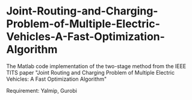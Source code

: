 # Joint-Routing-and-Charging-Problem-of-Multiple-Electric-Vehicles-A-Fast-Optimization-Algorithm
The Matlab code implementation of the two-stage method from the IEEE TITS paper "Joint Routing and Charging Problem of Multiple Electric Vehicles: A Fast Optimization Algorithm"


Requirement: Yalmip, Gurobi
